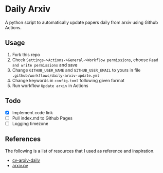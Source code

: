# Daily Arxiv

A python script to automatically update papers daily from arxiv using Github Actions.

## Usage

1. Fork this repo
2. Check `Settings->Actions->General->Workflow permissions`, choose `Read and write permissions` and save
3. Change `GITHUB_USER_NAME` and `GITHUB_USER_EMAIL` to yours in file `.github/workflows/daily-arxiv-update.yml`
4. Change keywords in `config.toml` following given format
5. Run workflow `Update arxiv` in Actions

## Todo

- [x] Implement code link
- [ ] Pull index.md to Github Pages
- [ ] Logging timezone

## References

The following is a list of resources that I used as reference and inspiration.

- [cv-arxiv-daily](https://github.com/Vincentqyw/cv-arxiv-daily)
- [arxiv.py](https://github.com/lukasschwab/arxiv.py)
